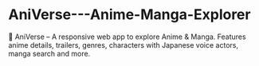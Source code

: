 # AniVerse---Anime-Manga-Explorer
🌸 AniVerse – A responsive web app to explore Anime &amp; Manga. Features anime details, trailers, genres, characters with Japanese voice actors, manga search and more.
